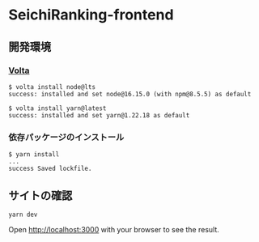 # SeichiRanking-frontend

## 開発環境

### [Volta](https://docs.volta.sh/guide/)

```shell
$ volta install node@lts
success: installed and set node@16.15.0 (with npm@8.5.5) as default

$ volta install yarn@latest
success: installed and set yarn@1.22.18 as default
```

### 依存パッケージのインストール

```shell
$ yarn install
...
success Saved lockfile.
```

## サイトの確認

```shell
yarn dev
```

Open [http://localhost:3000](http://localhost:3000) with your browser to see the result.
